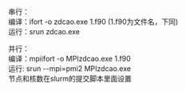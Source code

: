 串行：   
编译：ifort -o zdcao.exe 1.f90 (1.f90为文件名，下同)   
运行：srun zdcao.exe   

并行：   
编译：mpiifort -o MPIzdcao.exe 1.f90   
运行: srun --mpi=pmi2  MPIzdcao.exe   
节点和核数在slurm的提交脚本里面设置   
 
